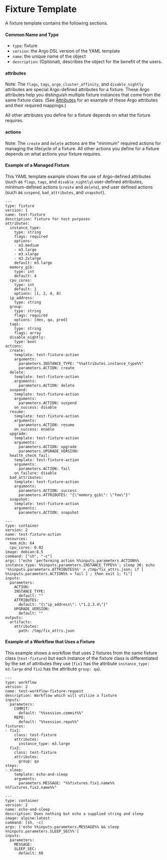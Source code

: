 # Fixture Template

A fixture template contains the following sections.

#### Common Name and Type

*   `type`: fixture
*   `version`: the Argo DSL version of the YAML template
*   `name`: the unique name of the object
*   `description`: (Optional), describes the object for the benefit of the users.

#### attributes

Note: The `flags`, `tags`, `argo_cluster_affinity`, and `disable_nightly` attributes are special Argo-defined attributes for a fixture. These Argo attributes help you distinguish multiple fixture instances that come from the same fixture class. (See [Attributes](ex_create_managed_fixtures.htm#Attributes) for an example of these Argo attributes and their required mappings.)

All other attributes you define for a fixture depends on what the fixture requires.

#### actions

Note: The `create` and `delete` actions are the "minimum" required actions for managing the lifecycle of a fixture. All other actions you define for a fixture depends on what actions your fixture requires.

#### Example of a Managed Fixture

This YAML template example shows the use of Argo-defined attributes (such as `flags`, `tags`, and `disable_nightly`) user-defined attributes, minimum-defined actions (`create` and `delete`), and user defined actions (such as `suspend`, `bad_attributes`, and `snapshot`).

```
---
type: fixture
version: 1
name: test-fixture
description: fixture for test purposes
attributes:
  instance_type:
    type: string
    flags: required
    options:
    - m3.medium
    - m3.large
    - m3.xlarge
    - m3.2xlarge
    default: m3.large
  memory_gib:
    type: int
    default: 4
  cpu_cores:
    type: int
    default: 1
    options: [1, 2, 4, 8]
  ip_address:
    type: string
  group:
    type: string
    flags: required
    options: [dev, qa, prod]
  tags:
    type: string
    flags: array
  disable_nightly:
    type: bool
actions:
  create:
    template: test-fixture-action
    arguments:
      parameters.INSTANCE_TYPE: "%%attributes.instance_type%%"
      parameters.ACTION: create    
  delete:
    template: test-fixture-action
    arguments:
      parameters.ACTION: delete
  suspend:
    template: test-fixture-action
    arguments:
      parameters.ACTION: suspend
    on_success: disable
  resume:
    template: test-fixture-action
    arguments:
      parameters.ACTION: resume
    on_success: enable
  upgrade:
    template: test-fixture-action
    arguments:
      parameters.ACTION: upgrade
      parameters.UPGRADE_VERSION:
  health_check_fail:
    template: test-fixture-action
    arguments:
      parameters.ACTION: fail
    on_failure: disable
  bad_attributes:
    template: test-fixture-action
    arguments:
      parameters.ACTION: success
      parameters.ATTRIBUTES: "{\"memory_gib\": \"foo\"}"
  snapshot:
    template: test-fixture-action
    arguments:
      parameters.ACTION: snapshot

---
type: container
version: 2
name: test-fixture-action
resources:
  mem_mib: 64
  cpu_cores: 0.02
image: debian:8.5
command: ["sh", "-c"]
args: ["echo 'performing action %%inputs.parameters.ACTION%% instance_type: %%inputs.parameters.INSTANCE_TYPE%%'; sleep 30; echo '%%inputs.parameters.ATTRIBUTES%%' > /tmp/fix_attrs.json; if [ %%inputs.parameters.ACTION%% = fail ] ; then exit 1; fi"]
inputs:
  parameters:
    ACTION:
    INSTANCE_TYPE:
      default: ""
    ATTRIBUTES:
      default: "{\"ip_address\": \"1.2.3.4\"}"
    UPGRADE_VERSION:
      default: ""
outputs:
  artifacts:
    attributes:
      path: /tmp/fix_attrs.json
```

#### Example of a Workflow that Uses a Fixture

This example shows a workflow that uses 2 fixtures from the same fixture class (`test-fixture`) but each instance of the fixture class is differentiated by the set of attributes they use (`fix1` has the attribute `instance_type: m3.large` and `fix2` has the attribute `group: qa`).

```
---
type: workflow
version: 2
name: test-workflow-fixture-request
description: Workflow which will utilize a fixture
inputs:
  parameters:
    COMMIT:
      default: "%%session.commit%%"
    REPO:
      default: "%%session.repo%%"
fixtures:
- fix1:
    class: test-fixture
    attributes:
      instance_type: m3.large
  fix2:
    class: test-fixture
    attributes:
      group: qa
steps:
- sleep:
    template: echo-and-sleep
    arguments:
      parameters.MESSAGE: "%%fixtures.fix1.name%% %%fixtures.fix2.name%%"

---
type: container
version: 2
name: echo-and-sleep
description: Does nothing but echo a supplied string and sleep
image: alpine:latest
command: [sh, -c]
args: ['echo %%inputs.parameters.MESSAGE%% && sleep %%inputs.parameters.SLEEP_SEC%%']
inputs:
  parameters:
    MESSAGE:
    SLEEP_SEC:
      default: 60

```
